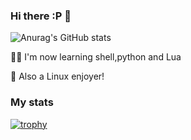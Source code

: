 ### Hi there :P 👋


![Anurag's GitHub stats](https://github-readme-stats.vercel.app/api?username=NoNameMan1231&show_icons=true&theme=dark)

👨‍💻 I'm now learning shell,python and Lua

🐧 Also a Linux enjoyer!

### My stats


[![trophy](https://github-profile-trophy.vercel.app/?username=NoNameMan1231&theme=onedark)](https://github.com/ryo-ma/github-profile-trophy)
